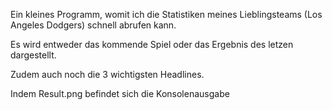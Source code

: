 Ein kleines Programm, womit ich die Statistiken meines Lieblingsteams (Los Angeles Dodgers) schnell abrufen kann.

Es wird entweder das kommende Spiel oder das Ergebnis des letzen dargestellt.

Zudem auch noch die 3 wichtigsten Headlines.

Indem Result.png befindet sich die Konsolenausgabe
